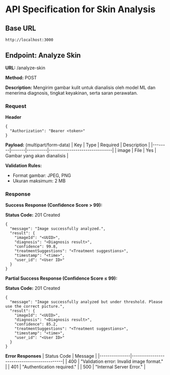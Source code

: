 # API Specification for Skin Analysis

## Base URL
```
http://localhost:3000
```

## Endpoint: Analyze Skin
**URL:** /analyze-skin

**Method:** POST

**Description:** Mengirim gambar kulit untuk dianalisis oleh model ML dan menerima diagnosis, tingkat keyakinan, serta saran perawatan.


### Request
**Header**
```
{
  "Authorization": "Bearer <token>"
}
```

**Payload:** (multipart/form-data)
| Key    | Type  | Required | Description                   |
|--------|-------|----------|-------------------------------|
| image  | File  | Yes      | Gambar yang akan dianalisis   |

**Validation Rules:**
* Format gambar: JPEG, PNG
* Ukuran maksimum: 2 MB


### Response
**Success Response (Confidence Score > 99):**

**Status Code:** 201 Created
```
{
  "message": "Image successfully analyzed.",
  "result": {
    "imageId": "<UUID>",
    "diagnosis": "<Diagnosis result>",
    "confidence": 99.8,
    "treatmentSuggestions": "<Treatment suggestions>",
    "timestamp": "<time>",
    "user_id": "<User ID>"
  }
}
```

**Partial Success Response (Confidence Score ≤ 99):**

**Status Code:** 201 Created
```
{
  "message": "Image successfully analyzed but under threshold. Please use the correct picture.",
  "result": {
    "imageId": "<UUID>",
    "diagnosis": "<Diagnosis result>",
    "confidence": 85.2,
    "treatmentSuggestions": "<Treatment suggestions>",
    "timestamp": "<time>",
    "user_id": "<User ID>"
  }
}
```

**Error Responses**
| Status Code   | Message                                    |
|---------------|--------------------------------------------|
| 400           | "Validation error: Invalid image format."  |
| 401           | "Authentication required."                 |
| 500           | "Internal Server Error."                   |
